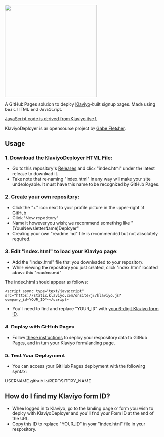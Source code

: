 <img src="https://user-images.githubusercontent.com/38300939/220998325-6958d659-1c4f-4c28-b820-1f448a91e60a.png" width=300>

A GitHub Pages solution to deploy [Klaviyo](https://klaviyo.com)-built signup pages. Made using basic HTML and JavaScript. 

[JavaScript code is derived from Klaviyo itself.](https://help.klaviyo.com/hc/en-us/articles/360002035871-How-to-install-Klaviyo-js-to-publish-sign-up-forms)

KlaviyoDeployer is an opensource project by [Gabe Fletcher](https://dub.sh/gabe).

## Usage
### 1. Download the KlaviyoDeployer HTML File:
- Go to this repository's [Releases](https://github.com/gabefletch/KlaviyoDeployer/releases/) and click "index.html" under the latest release to download it.
- Take note that re-naming "index.html" in any way will make your site undeployable. It must have this name to be recognized by GitHub Pages.
### 2. Create your own repository:
- Click the "+" icon next to your profile picture in the upper-right of GitHub
- Click "New repository"
- Name it however you wish; we recommend something like "(YourNewsletterName)Deployer"
- Creating your own "readme.md" file is recommended but not absolutely required.
### 3. Edit "index.html" to load your Klaviyo page:
- Add the "index.html" file that you downloaded to your repository.
- While viewing the repository you just created, click "index.html" located above this "readme.md"

The index.html should appear as follows:
```
<script async type="text/javascript" src="https://static.klaviyo.com/onsite/js/klaviyo.js?company_id=YOUR_ID"></script>
```
- You'll need to find and replace "YOUR_ID" with [your 6-digit Klaviyo form ID](https://github.com/gabefletch/KlaviyoDeployer#how-do-i-find-my-klaviyo-form-id). 

### 4. Deploy with GitHub Pages
- Follow [these instructions](https://docs.github.com/en/pages/getting-started-with-github-pages/creating-a-github-pages-site) to deploy your respository data to GitHub Pages, and in turn your Klaviyo form/landing page.

### 5. Test Your Deployment
- You can access your GitHub Pages deployment with the following syntax:

USERNAME.github.io/REPOSITORY_NAME

## How do I find my Klaviyo form ID?
- When logged in to Klaviyo, go to the landing page or form you wish to deploy with KlaviyoDeployer and you'll find your Form ID at the end of the URL.
- Copy this ID to replace "YOUR_ID" in your "index.html" file in your respository. 
